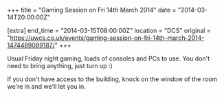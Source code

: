 +++
title = "Gaming Session on Fri 14th March 2014"
date = "2014-03-14T20:00:00Z"

[extra]
end_time = "2014-03-15T08:00:00Z"
location = "DCS"
original = "https://uwcs.co.uk/events/gaming-session-on-fri-14th-march-2014-1474489089187/"
+++

Usual Friday night gaming, loads of consoles and PCs to use. You don't need to bring anything, just turn up :)

If you don't have access to the building, knock on the window of the room we're in and we'll let you in.

